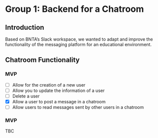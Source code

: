 # Group 1: Backend for a Chatroom

## Introduction 
Based on BNTA’s Slack workspace, we wanted to adapt and improve the functionality of the messaging platform for an educational environment.

## Chatroom Functionality

### MVP
- [ ] Allow for the creation of a new user
- [ ] Allow you to update the information of a user
- [ ] Delete a user
- [X] Allow a user to post a message in a chatroom
- [ ] Allow users to read messages sent by other users in a chatroom

### MVP
TBC

